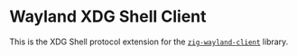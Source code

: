 # Wayland XDG Shell Client
This is the XDG Shell protocol extension for the
[`zig-wayland-client`](https://github.com/voidstar240/zig-wayland-client)
library.

